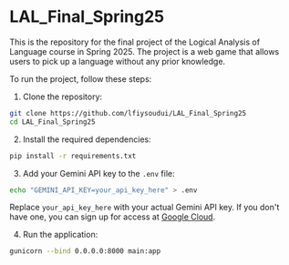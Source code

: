 # LAL_Final_Spring25

This is the repository for the final project of the Logical Analysis of Language course in Spring 2025. The project is a web game that allows users to pick up a language without any prior knowledge.

To run the project, follow these steps:

1. Clone the repository:

```bash
git clone https://github.com/lfiysoudui/LAL_Final_Spring25
cd LAL_Final_Spring25
```

2. Install the required dependencies:
```bash
pip install -r requirements.txt
```

3. Add your Gemini API key to the `.env` file:
```bash
echo "GEMINI_API_KEY=your_api_key_here" > .env
```

Replace `your_api_key_here` with your actual Gemini API key. If you don't have one, you can sign up for access at [Google Cloud](https://cloud.google.com/gemini).

4. Run the application:
```bash
gunicorn --bind 0.0.0.0:8000 main:app
```    